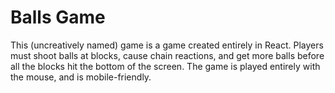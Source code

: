 # Balls Game
This (uncreatively named) game is a game created entirely in React. Players must shoot balls at blocks, cause chain reactions, and get more balls before all the blocks hit the bottom of the screen. The game is played entirely with the mouse, and is mobile-friendly.
